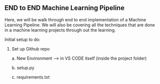 ## END to END Machine Learning Pipeline 

Here, we will be walk through end to end implementation of a Machine Learning Pipeline. We will also be covering all the techniques that are done in a machine learning projects through out the learning. 

Initial setup to do:
1. Set up Github repo

   
	a. New Environment —> in VS CODE itself (inside the project folder)

	b. setup.py

	c. requirements.txt

